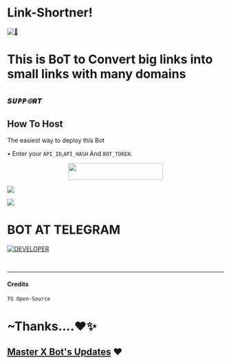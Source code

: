 # Link-Shortner!
[![👀](https://telegra.ph/file/b0080e1a456012f620a9e.jpg)](http://t.me/MasterXIMAGETOPDFBot) 


# This is BoT to Convert big links  into small links with many domains
## <i><b> sᴜᴘᴘ๏ʀᴛ </b></i>

## How To Host

The easiest way to deploy this Bot

• Enter your ```API_ID```,```API_HASH``` And ```BOT_TOKEN```.

<p align="center"><a href="https://heroku.com/deploy?template=https://github.com/Team-MasterXBots/Link-Shortner"> <img src="https://img.shields.io/badge/Deploy%20To%20Heroku-black?style=for-the-badge&logo=heroku" width="220" height="38.45"/></a></p>

<a href="https://telegram.me/Master_X_Updates" target="_blank"><img src="https://img.shields.io/badge/Join-Channel-yellow.svg?style=for-the-badge&logo=Telegram"></a>

<a href="https://telegram.me/Best_Friends15" target="_blank"><img src="https://img.shields.io/badge/Join-Support-brown.svg?style=for-the-badge&logo=Telegram"></a>

# BOT AT TELEGRAM 
<a href="https://t.me/MasterXIMAGETOPDFBot"> <img src="https://img.shields.io/badge/Telegram_BOT-Link_Shortner-black?style=social&logo=telegram" alt="DEVELOPER" /></a>

 <br>

 <hr>
 
 #### Credits 
 ```sh
 TG Open-Source
 ```
# ~Thanks....❤️✨
## [Master X Bot's Updates](https://t.me/Master_X_Updates) ❤️
